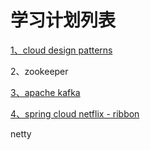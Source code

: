 # 学习计划列表

[1、cloud design patterns](/cloud-design-patterns.md)

2、zookeeper

[3、apache kafka](/apache-kafka.md)

[4、spring cloud netflix - ribbon](/spring-cloud-netflix---ribbon.md)

netty

